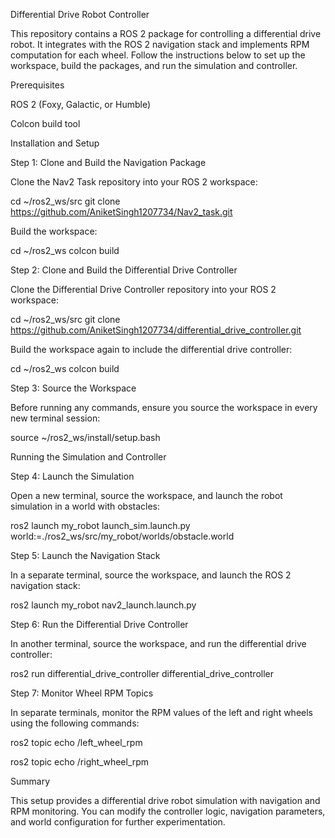 Differential Drive Robot Controller

This repository contains a ROS 2 package for controlling a differential drive robot. It integrates with the ROS 2 navigation stack and implements RPM computation for each wheel. Follow the instructions below to set up the workspace, build the packages, and run the simulation and controller.

Prerequisites

ROS 2 (Foxy, Galactic, or Humble)

Colcon build tool

Installation and Setup

Step 1: Clone and Build the Navigation Package

Clone the Nav2 Task repository into your ROS 2 workspace:

cd ~/ros2_ws/src
git clone https://github.com/AniketSingh1207734/Nav2_task.git

Build the workspace:

cd ~/ros2_ws
colcon build

Step 2: Clone and Build the Differential Drive Controller

Clone the Differential Drive Controller repository into your ROS 2 workspace:

cd ~/ros2_ws/src
git clone https://github.com/AniketSingh1207734/differential_drive_controller.git

Build the workspace again to include the differential drive controller:

cd ~/ros2_ws
colcon build

Step 3: Source the Workspace

Before running any commands, ensure you source the workspace in every new terminal session:

source ~/ros2_ws/install/setup.bash

Running the Simulation and Controller

Step 4: Launch the Simulation

Open a new terminal, source the workspace, and launch the robot simulation in a world with obstacles:

ros2 launch my_robot launch_sim.launch.py world:=./ros2_ws/src/my_robot/worlds/obstacle.world

Step 5: Launch the Navigation Stack

In a separate terminal, source the workspace, and launch the ROS 2 navigation stack:

ros2 launch my_robot nav2_launch.launch.py

Step 6: Run the Differential Drive Controller

In another terminal, source the workspace, and run the differential drive controller:

ros2 run differential_drive_controller differential_drive_controller

Step 7: Monitor Wheel RPM Topics

In separate terminals, monitor the RPM values of the left and right wheels using the following commands:

ros2 topic echo /left_wheel_rpm

ros2 topic echo /right_wheel_rpm

Summary

This setup provides a differential drive robot simulation with navigation and RPM monitoring. You can modify the controller logic, navigation parameters, and world configuration for further experimentation.
